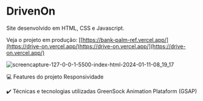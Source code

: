  # DrivenOn
 
Site desenvolvido em HTML, CSS e Javascript.

Veja o projeto em produção: [[https://bank-palm-ref.vercel.app/](https://drive-on.vercel.app/)https://drive-on.vercel.app/](https://drive-on.vercel.app/)

![screencapture-127-0-0-1-5500-index-html-2024-01-11-08_19_17](https://github.com/kamilalmeida/DriveOn/assets/87664619/09669e89-1892-4374-97f9-3ce50067494b)



💻 Features do projeto
Responsividade

✔️ Técnicas e tecnologias utilizadas
GreenSock Animation Plataform (GSAP)
